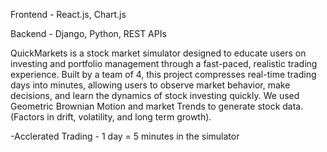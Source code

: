 Frontend - React.js, Chart.js

Backend - Django, Python, REST APIs

QuickMarkets is a stock market simulator designed to educate users on investing and portfolio management through a fast-paced,
realistic trading experience. Built by a team of 4, this project compresses real-time trading days into minutes,
allowing users to observe market behavior, make decisions, and learn the dynamics of stock investing quickly. 
We used Geometric Brownian Motion and market Trends to generate stock data. (Factors in drift, volatility, and long term growth).

-Acclerated Trading - 1 day = 5 minutes in the simulator

